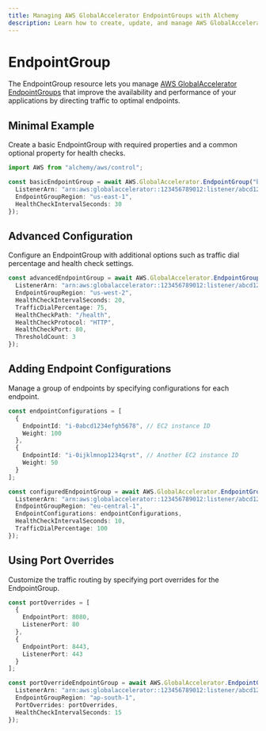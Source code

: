 ```yaml
---
title: Managing AWS GlobalAccelerator EndpointGroups with Alchemy
description: Learn how to create, update, and manage AWS GlobalAccelerator EndpointGroups using Alchemy Cloud Control.
---
```


# EndpointGroup

The EndpointGroup resource lets you manage [AWS GlobalAccelerator EndpointGroups](https://docs.aws.amazon.com/globalaccelerator/latest/userguide/) that improve the availability and performance of your applications by directing traffic to optimal endpoints.

## Minimal Example

Create a basic EndpointGroup with required properties and a common optional property for health checks.

```ts
import AWS from "alchemy/aws/control";

const basicEndpointGroup = await AWS.GlobalAccelerator.EndpointGroup("basic-endpoint-group", {
  ListenerArn: "arn:aws:globalaccelerator::123456789012:listener/abcd1234-5678-90ab-cdef-1234567890ab",
  EndpointGroupRegion: "us-east-1",
  HealthCheckIntervalSeconds: 30
});
```

## Advanced Configuration

Configure an EndpointGroup with additional options such as traffic dial percentage and health check settings.

```ts
const advancedEndpointGroup = await AWS.GlobalAccelerator.EndpointGroup("advanced-endpoint-group", {
  ListenerArn: "arn:aws:globalaccelerator::123456789012:listener/abcd1234-5678-90ab-cdef-1234567890ab",
  EndpointGroupRegion: "us-west-2",
  HealthCheckIntervalSeconds: 20,
  TrafficDialPercentage: 75,
  HealthCheckPath: "/health",
  HealthCheckProtocol: "HTTP",
  HealthCheckPort: 80,
  ThresholdCount: 3
});
```

## Adding Endpoint Configurations

Manage a group of endpoints by specifying configurations for each endpoint.

```ts
const endpointConfigurations = [
  {
    EndpointId: "i-0abcd1234efgh5678", // EC2 instance ID
    Weight: 100
  },
  {
    EndpointId: "i-0ijklmnop1234qrst", // Another EC2 instance ID
    Weight: 50
  }
];

const configuredEndpointGroup = await AWS.GlobalAccelerator.EndpointGroup("configured-endpoint-group", {
  ListenerArn: "arn:aws:globalaccelerator::123456789012:listener/abcd1234-5678-90ab-cdef-1234567890ab",
  EndpointGroupRegion: "eu-central-1",
  EndpointConfigurations: endpointConfigurations,
  HealthCheckIntervalSeconds: 10,
  TrafficDialPercentage: 100
});
```

## Using Port Overrides

Customize the traffic routing by specifying port overrides for the EndpointGroup.

```ts
const portOverrides = [
  {
    EndpointPort: 8080,
    ListenerPort: 80
  },
  {
    EndpointPort: 8443,
    ListenerPort: 443
  }
];

const portOverrideEndpointGroup = await AWS.GlobalAccelerator.EndpointGroup("port-override-endpoint-group", {
  ListenerArn: "arn:aws:globalaccelerator::123456789012:listener/abcd1234-5678-90ab-cdef-1234567890ab",
  EndpointGroupRegion: "ap-south-1",
  PortOverrides: portOverrides,
  HealthCheckIntervalSeconds: 15
});
```